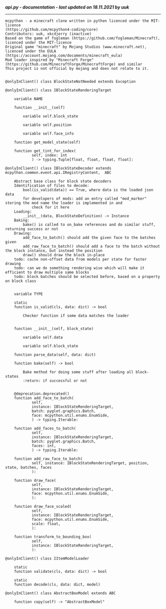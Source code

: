 ***api.py - documentation - last updated on 18.11.2021 by uuk***
___

    mcpython - a minecraft clone written in python licenced under the MIT-licence 
    (https://github.com/mcpython4-coding/core)
    Contributors: uuk, xkcdjerry (inactive)
    Based on the game of fogleman (https://github.com/fogleman/Minecraft), licenced under the MIT-licence
    Original game "minecraft" by Mojang Studios (www.minecraft.net), licenced under the EULA
    (https://account.mojang.com/documents/minecraft_eula)
    Mod loader inspired by "Minecraft Forge" (https://github.com/MinecraftForge/MinecraftForge) and similar
    This project is not official by mojang and does not relate to it.


    @onlyInClient() class BlockStateNotNeeded extends Exception

    @onlyInClient() class IBlockStateRenderingTarget

        variable NAME

        function __init__(self)

            variable self.block_state

            variable self.position

            variable self.face_info

        function get_model_state(self)

        function get_tint_for_index(
                self, index: int
                ) -> typing.Tuple[float, float, float, float]:

    @onlyInClient() class IBlockStateDecoder extends mcpython.common.event.api.IRegistryContent,  ABC
        
        Abstract base class for block state decoders
        Identification of files to decode:
            bool(is_valid(data)) == True, where data is the loaded json data
            for developers of mods: add an entry called "mod_marker" storing the mod name the loader is implemented in and
                check for it here
        Loading:
            __init__(data, BlockStateDefinition) -> Instance
        Baking:
            bake() is called to on_bake references and do similar stuff, returning success or not
        Drawing:
            add_face_to_batch() should add the given face to the batches given
            add_raw_face_to_batch() should add a face to the batch without the block instance, but instead the position
            draw() should draw the block in-place
        todo: cache non-offset data from models per state for faster drawing
        todo: can we do something rendering wise which will make it efficient to draw multiple same blocks
        todo: block batches should be selected before, based on a property on block class


        variable TYPE

        static
        function is_valid(cls, data: dict) -> bool
            
            Checker function if some data matches the loader


        function __init__(self, block_state)

            variable self.data

            variable self.block_state

        function parse_data(self, data: dict)

        function bake(self) -> bool
            
            Bake method for doing some stuff after loading all block-states
            :return: if successful or not


        @deprecation.deprecated()
        function add_face_to_batch(
                self,
                instance: IBlockStateRenderingTarget,
                batch: pyglet.graphics.Batch,
                face: mcpython.util.enums.EnumSide,
                ) -> typing.Iterable:

        function add_faces_to_batch(
                self,
                instance: IBlockStateRenderingTarget,
                batch: pyglet.graphics.Batch,
                faces: int,
                ) -> typing.Iterable:

        function add_raw_face_to_batch(
                self, instance: IBlockStateRenderingTarget, position, state, batches, faces
                ):

        function draw_face(
                self,
                instance: IBlockStateRenderingTarget,
                face: mcpython.util.enums.EnumSide,
                ):

        function draw_face_scaled(
                self,
                instance: IBlockStateRenderingTarget,
                face: mcpython.util.enums.EnumSide,
                scale: float,
                ):

        function transform_to_bounding_box(
                self,
                instance: IBlockStateRenderingTarget,
                ):

    @onlyInClient() class IItemModelLoader

        static
        function validate(cls, data: dict) -> bool

        static
        function decode(cls, data: dict, model)

    @onlyInClient() class AbstractBoxModel extends ABC

        function copy(self) -> "AbstractBoxModel"